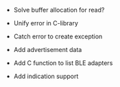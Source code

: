 - Solve buffer allocation for read?

- Unify error in C-library
- Catch error to create exception

- Add advertisement data

- Add C function to list BLE adapters
- Add indication support
